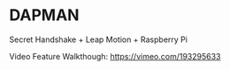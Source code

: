 # DAPMAN
Secret Handshake + Leap Motion + Raspberry Pi 

Video Feature Walkthough: https://vimeo.com/193295633




